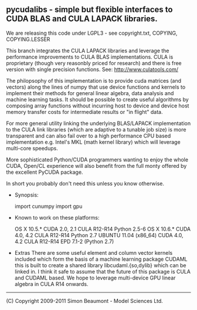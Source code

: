 pycudalibs - simple but flexible interfaces to CUDA BLAS and CULA LAPACK libraries.  
----------------------------------------------------------------------------------

We are releasing this code under LGPL3 - see copyright.txt, COPYING, COPYING.LESSER

This branch integrates the CULA LAPACK libraries and leverage the
performance improvements to CULA BLAS implementations.  CULA is
proprietary (though very reasonbly priced for research) and there is
free version with single precision functions. See:
http://www.culatools.com/

The philopsophy of this implementation is to provide cuda matrices
(and vectors) along the lines of numpy that use device functions and
kernels to implement their methods for general linear algebra, data
analysis and machine learning tasks. It should be possible to create
useful algorithms by composing array functions without incurring host
to device and device host memory transfer costs for intermediate
results or "in flight" data.

For more general utility linking the underlying BLAS/LAPACK
implementation to the CULA link libraries (which are adaptive to a
tunable job size) is more transparent and can also fail over to a high
performance CPU based implementation e.g. Intel's MKL (math kernel
library) which will leverage multi-core speedups.

More sophisticated Python/CUDA programmers wanting to enjoy the
whole CUDA, Open/CL experience will also benefit from the full monty
offered by the excellent PyCUDA package.

In short you probably don't need this unless you know otherwise.

* Synopsis: 

  import cunumpy 
  import gpu
 
* Known to work on these platforms:

  OS X 10.5.*            CUDA 2.0, 2.1 CULA R12-R14       Python 2.5-6
  OS X 10.6.*            CUDA 4.0, 4.2 CULA R12-R14       Python 2.7
  UBUNTU 11.04 (x86_64)  CUDA 4.0, 4.2 CULA R12-R14       EPD 7.1-2 (Python 2.7)

* Extras
There are some useful element and column vector kernels included which
form the basis of a machine learning package CUDAML this is built to
create a shared library libcudaml.{so,dylib} which can be linked in. I
think it safe to assume that the future of this package is CULA and
CUDAML based. We hope to leverage multi-device GPU linear algebra in
CULA R14 onwards.

________
(C) Copyright 2009-2011 Simon Beaumont - Model Sciences Ltd.

